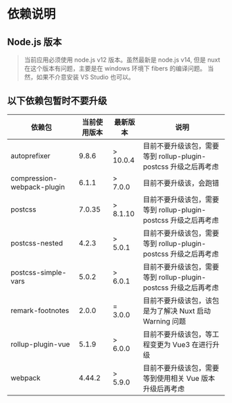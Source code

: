 # 依赖说明

## Node.js 版本

> 当前应用必须使用 node.js v12 版本。虽然最新是 node.js v14, 但是 nuxt 在这个版本有问题，主要是在 windows 环境下 fibers 的编译问题。
> 当然，如果不介意安装 VS Studio 也可以。

## 以下依赖包暂时不要升级

| 依赖包                     | 当前使用版本 | 最新版本 | 说明                                                            |
| -------------------------- | ------------ | -------- | --------------------------------------------------------------- |
| autoprefixer               | 9.8.6        | > 10.0.4 | 目前不要升级该包，需要等到 rollup-plugin-postcss 升级之后再考虑 |
| compression-webpack-plugin | 6.1.1        | > 7.0.0  | 目前不要升级该，会跑错                                          |
| postcss                    | 7.0.35       | > 8.1.10 | 目前不要升级该包，需要等到 rollup-plugin-postcss 升级之后再考虑 |
| postcss-nested             | 4.2.3        | > 5.0.1  | 目前不要升级该包，需要等到 rollup-plugin-postcss 升级之后再考虑 |
| postcss-simple-vars        | 5.0.2        | > 6.0.1  | 目前不要升级该包，需要等到 rollup-plugin-postcss 升级之后再考虑 |
| remark-footnotes           | 2.0.0        | = 3.0.0  | 目前不要升级该包，该包是为了解决 Nuxt 启动 Warning 问题         |
| rollup-plugin-vue          | 5.1.9        | > 6.0.0  | 目前不要升级该包，等工程变更为 Vue3 在进行升级                  |
| webpack                    | 4.44.2       | > 5.9.0  | 目前不要升级该包，需要等到使用相关 Vue 版本升级后再考虑         |
